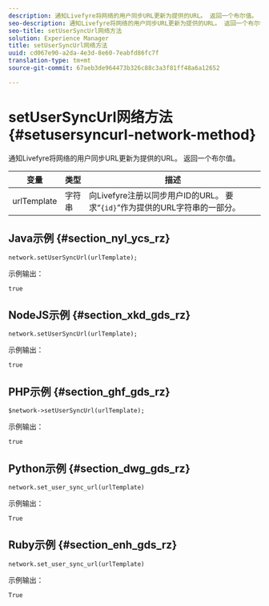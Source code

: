```yaml
---
description: 通知Livefyre将网络的用户同步URL更新为提供的URL。 返回一个布尔值。
seo-description: 通知Livefyre将网络的用户同步URL更新为提供的URL。 返回一个布尔值。
seo-title: setUserSyncUrl网络方法
solution: Experience Manager
title: setUserSyncUrl网络方法
uuid: cd067e90-a2da-4e3d-8e60-7eabfd86fc7f
translation-type: tm+mt
source-git-commit: 67aeb3de964473b326c88c3a3f81ff48a6a12652

---
```



# setUserSyncUrl网络方法{#setusersyncurl-network-method}

通知Livefyre将网络的用户同步URL更新为提供的URL。 返回一个布尔值。

| 变量 | 类型 | 描述 |
|--- |--- |--- |
| urlTemplate | 字符串 | 向Livefyre注册以同步用户ID的URL。 要求“`{id}`”作为提供的URL字符串的一部分。 |

## Java示例 {#section_nyl_ycs_rz}

```
network.setUserSyncUrl(urlTemplate); 
```

示例输出：

```
true
```

## NodeJS示例 {#section_xkd_gds_rz}

```
network.setUserSyncUrl(urlTemplate); 
```

示例输出：

```
true
```

## PHP示例 {#section_ghf_gds_rz}

```
$network->setUserSyncUrl(urlTemplate); 
```

示例输出：

```
true
```

## Python示例 {#section_dwg_gds_rz}

```
network.set_user_sync_url(urlTemplate) 
```

示例输出：

```
True
```

## Ruby示例 {#section_enh_gds_rz}

```
network.set_user_sync_url(urlTemplate) 
```

示例输出：

```
True
```
